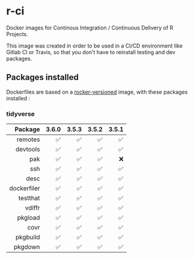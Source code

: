 # r-ci

Docker images for Continous Integration / Continuous Delivery of R Projects. 

This image was created in order to be used in a CI/CD environment like Gitlab CI or Travis, so that you don't have to reinstall testing and dev packages. 

## Packages installed

Dockerfiles are based on a [rocker-versioned]() image, with these packages installed : 

### tidyverse

| Package |  3.6.0|   3.5.3|    3.5.2|     3.5.1| 
|--------:|------:|------:|------:|------:|
|  remotes|  ✅|  ✅|  ✅|  ✅|
|  devtools|  ✅| ✅|  ✅|  ✅|
|  pak|  ✅| ✅|  ✅|  ❌|
|  ssh|  ✅| ✅|  ✅|  ✅|
|  desc|  ✅| ✅|  ✅|  ✅|
|  dockerfiler|  ✅| ✅|  ✅|  ✅|
|  testthat|  ✅| ✅|  ✅|  ✅|
|  vdiffr|  ✅| ✅|  ✅|  ✅|
|  pkgload|  ✅| ✅|  ✅|  ✅|
|  covr|  ✅| ✅|  ✅|  ✅|
|  pkgbuild|  ✅| ✅|  ✅|  ✅|
|  pkgdown|  ✅| ✅|  ✅|  ✅|

